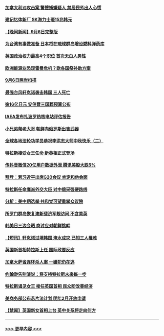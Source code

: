 #### [加拿大利刃攻击案 警搜捕嫌疑人 禁居民外出人心慌](../pages/prog202/a103520459.md?t=09071701) 
#### [建记忆体新厂 SK海力士砸15兆韩元](../pages/prog202/a103520379.md?t=09071701) 
#### [【晚间新闻】9月6日完整版](../pages/prog202/a103520308.md?t=09071701) 
#### [为台湾有事做准备 日本将在琉球群岛增设燃料弹药库](../pages/prog202/a103520361.md?t=09071701) 
#### [英国政治权力最高4个职位 首次无白人男性](../pages/prog202/a103520307.md?t=09071701) 
#### [欧洲能源业恐现雷曼危机？欧各国祭补助方案](../pages/prog202/a103520323.md?t=09071701) 
#### [9月6日两岸扫描](../pages/prog202/a103520180.md?t=09071701) 
#### [最强台风轩岚诺袭击韩国 三人死亡](../pages/prog202/a103520161.md?t=09071701) 
#### [逾16亿日元 安倍晋三国葬预算公布](../pages/prog202/a103520164.md?t=09071701) 
#### [IAEA发布扎波罗热核电站评估报告](../pages/prog202/a103520167.md?t=09071701) 
#### [小兄弟帮老大哥 朝鲜向俄罗斯出售武器](../pages/prog202/a103520163.md?t=09071701) 
#### [全球各地法轮功学员恭祝李洪志大师中秋快乐（二）](../pages/prog202/a103519915.md?t=09071701) 
#### [特拉斯接受女王任命 新英相正式登场](../pages/prog202/a103520159.md?t=09071701) 
#### [传抖音微信20亿用户数据外泄 腾讯美股大跌5%](../pages/prog202/a103520103.md?t=09071701) 
#### [拜登：若习近平出席G20会议 肯定和他会面](../pages/prog202/a103520081.md?t=09071701) 
#### [特拉斯任命鹰派外交大臣 对中俄采强硬路线](../pages/prog202/a103520069.md?t=09071701) 
#### [分析：美中期选举 共和党可望重掌众议院](../pages/prog202/a103519942.md?t=09071701) 
#### [所罗门群岛恢复澳新斐济军舰访问 不含美英](../pages/prog202/a103519978.md?t=09071701) 
#### [韩美日三边会晤 商讨应对朝鲜挑衅](../pages/prog202/a103519976.md?t=09071701) 
#### [【短讯】轩岚诺过境韩国 淹水成灾 已知三人罹难](../pages/prog202/a103519973.md?t=09071701) 
#### [英国新首相特拉斯上任 国际政要反应](../pages/prog202/a103519971.md?t=09071701) 
#### [加拿大萨省连环杀人案 一嫌犯仍在逃](../pages/prog202/a103519981.md?t=09071701) 
#### [约翰逊告别演说：将支持特拉斯未来每一步](../pages/prog202/a103519969.md?t=09071701) 
#### [特拉斯谒见女王 接任英国首相 民众盼改善经济](../pages/prog202/a103519966.md?t=09071701) 
#### [美商务部公布芯片法计划 明年2月开放申请](../pages/prog202/a103519863.md?t=09071701) 
#### [【禁闻】英国新女首相上台 英中关系将走向何方](../pages/prog202/a103519882.md?t=09071701) 

----
#### [ >>> 更早内容 <<< ](../indexes/prog202-earlier.md)

